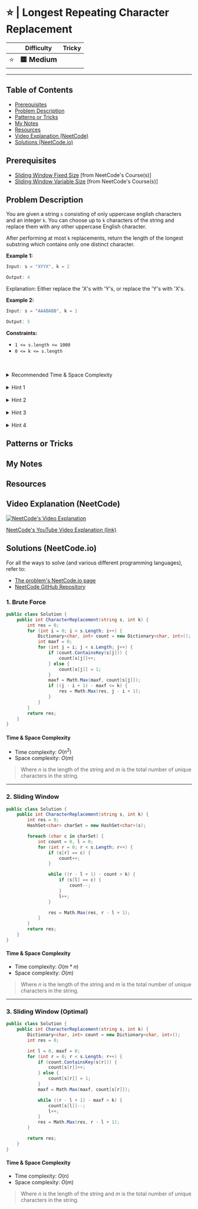 # ⭐ | Longest Repeating Character Replacement

|   | Difficulty | Tricky |
|---|------------|--------|
| <big>⭐<big> | <big>**🟨 Medium**</big> | <big></big> |


---

## Table of Contents

- [Prerequisites](#prerequisites)
- [Problem Description](#problem-description)
- [Patterns or Tricks](#patterns-or-tricks)
- [My Notes](#my-notes)
- [Resources](#resources)
- [Video Explanation (NeetCode)](#video-explanation-neetcode)
- [Solutions (NeetCode.io)](#solutions-neetcodeio)
    


## Prerequisites
- [Sliding Window Fixed Size](https://neetcode.io/courses/advanced-algorithms/1) [from NeetCode's Course(s)]
- [Sliding Window Variable Size](https://neetcode.io/courses/advanced-algorithms/2) [from NeetCode's Course(s)]


## Problem Description
You are given a string `s` consisting of only uppercase english characters and an integer `k`. You can choose up to `k` characters of the string and replace them with any other uppercase English character.

After performing at most `k` replacements, return the length of the longest substring which contains only one distinct character.

**Example 1:**

```java
Input: s = "XYYX", k = 2

Output: 4
```

Explanation: Either replace the 'X's with 'Y's, or replace the 'Y's with 'X's.

**Example 2:**

```java
Input: s = "AAABABB", k = 1

Output: 5
```

**Constraints:**
* `1 <= s.length <= 1000`
* `0 <= k <= s.length`

<br>
<br>
<details class="hint-accordion">  
    <summary>Recommended Time & Space Complexity</summary>
    <p>
    You should aim for a solution with <code>O(n)</code> time and <code>O(m)</code> space, where <code>n</code> is the length of the given string and <code>m</code> is the number of unique characters in the string.
    </p>
</details>

<br>
<details class="hint-accordion">  
    <summary>Hint 1</summary>
    <p>
    Which characters would you replace in a string to make all its characters unique? Can you think with respect to the frequency of the characters?
    </p>
</details>

<br>
<details class="hint-accordion">  
    <summary>Hint 2</summary>
    <p>
    It is always optimal to replace characters with the most frequent character in the string. Why? Because using the most frequent character minimizes the number of replacements required to make all characters in the string identical. How can you find the number of replacements now?
    </p>
</details>

<br>
<details class="hint-accordion">  
    <summary>Hint 3</summary>
    <p>
    The number of replacements is equal to the difference between the length of the string and the frequency of the most frequent character in the string. A brute force solution would be to consider all substrings, use a hash map for frequency counting, and return the maximum length of the substring that has at most <code>k</code> replacements. This would be an <code>O(n^2)</code> solution. Can you think of a better way?
    </p>
</details>

<br>
<details class="hint-accordion">  
    <summary>Hint 4</summary>
    <p>
    We can use the sliding window approach. The window size will be dynamic, and we will shrink the window when the number of replacements exceeds <code>k</code>. The result will be the maximum window size observed at each iteration.
    </p>
</details>

## Patterns or Tricks
<!-- This section is for any patterns or tricks noticed/spotted when solving the question which we can use as an indication of using the same approach(es) used here when facing another problems somewhat like this. -->

## My Notes


## Resources


## Video Explanation (NeetCode)
[![NeetCode's Video Explanation](https://img.youtube.com/vi/gqXU1UyA8pk/0.jpg)](https://www.youtube.com/watch?v=gqXU1UyA8pk)

[NeetCode's YouTube Video Explanation (link)](https://www.youtube.com/watch?v=gqXU1UyA8pk)


## Solutions (NeetCode.io)
For all the ways to solve (and various different programming languages), refer to:
- [The problem's NeetCode.io page](https://neetcode.io/problems/longest-repeating-substring-with-replacement)
- [NeetCode GitHub Repository](https://github.com/neetcode-gh/leetcode)

### 1. Brute Force






```csharp
public class Solution {
    public int CharacterReplacement(string s, int k) {
        int res = 0;
        for (int i = 0; i < s.Length; i++) {
            Dictionary<char, int> count = new Dictionary<char, int>();
            int maxf = 0;
            for (int j = i; j < s.Length; j++) {
                if (count.ContainsKey(s[j])) {
                    count[s[j]]++;
                } else {
                    count[s[j]] = 1;
                }
                maxf = Math.Max(maxf, count[s[j]]);
                if ((j - i + 1) - maxf <= k) {
                    res = Math.Max(res, j - i + 1);
                }
            }
        }
        return res;
    }
}
```




#### Time & Space Complexity

* Time complexity: $O(n ^ 2)$
* Space complexity: $O(m)$

> Where $n$ is the length of the string and $m$ is the total number of unique characters in the string.

---

### 2. Sliding Window






```csharp
public class Solution {
    public int CharacterReplacement(string s, int k) {
        int res = 0;
        HashSet<char> charSet = new HashSet<char>(s);

        foreach (char c in charSet) {
            int count = 0, l = 0;
            for (int r = 0; r < s.Length; r++) {
                if (s[r] == c) {
                    count++;
                }

                while ((r - l + 1) - count > k) {
                    if (s[l] == c) {
                        count--;
                    }
                    l++;
                }

                res = Math.Max(res, r - l + 1);
            }
        }
        return res;
    }
}
```




#### Time & Space Complexity

* Time complexity: $O(m * n)$
* Space complexity: $O(m)$

> Where $n$ is the length of the string and $m$ is the total number of unique characters in the string.

---

### 3. Sliding Window (Optimal)






```csharp
public class Solution {
    public int CharacterReplacement(string s, int k) {
        Dictionary<char, int> count = new Dictionary<char, int>();
        int res = 0;

        int l = 0, maxf = 0;
        for (int r = 0; r < s.Length; r++) {
            if (count.ContainsKey(s[r])) {
                count[s[r]]++;
            } else {
                count[s[r]] = 1;
            }
            maxf = Math.Max(maxf, count[s[r]]);

            while ((r - l + 1) - maxf > k) {
                count[s[l]]--;
                l++;
            }
            res = Math.Max(res, r - l + 1);
        }

        return res;
    }
}
```




#### Time & Space Complexity

* Time complexity: $O(n)$
* Space complexity: $O(m)$

> Where $n$ is the length of the string and $m$ is the total number of unique characters in the string.
